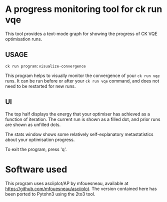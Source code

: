 # A progress monitoring tool for ck run vqe

This tool provides a text-mode graph for showing the progress of CK VQE optimisation runs.

## USAGE

```
ck run program:visualize-convergence
```

This program helps to visually monitor the convergence of your `ck run vqe` runs.
It can be run before or after your `ck run vqe` command, and does not need to be restarted for new runs.


## UI

The top half displays the energy that your optimiser has achieved as a function of iteration. The current run is shown as a filled dot, and prior runs are shown as unfilled dots.

The stats window shows some relatively self-explanatory metastatistics about your optimisation progress.

To exit the program, press 'q'.

# Software used

This program uses asciiplot/AP by mfouesneau, available at https://github.com/mfouesneau/asciiplot. The version contained here has been ported to Pytohn3 using the 2to3 tool.
